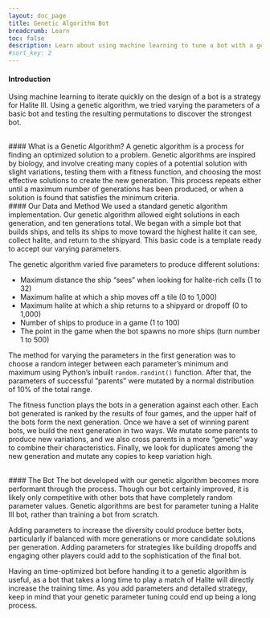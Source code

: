 ```yaml
---
layout: doc_page
title: Genetic Algorithm Bot
breadcrumb: Learn
toc: false
description: Learn about using machine learning to tune a bot with a genetic algorithm
#sort_key: 2
---
```



<div class="doc-section" markdown="1">

#### Introduction
Using machine learning to iterate quickly on the design of a bot is a strategy for Halite III. Using a genetic algorithm, we tried varying the parameters of a basic bot and testing the resulting permutations to discover the strongest bot.

<br/>
#### What is a Genetic Algorithm?
A genetic algorithm is a process for finding an optimized solution to a problem. Genetic algorithms are inspired by biology, and involve creating many copies of a potential solution with slight variations, testing them with a fitness function, and choosing the most effective solutions to create the new generation. This process repeats either until a maximum number of generations has been produced, or when a solution is found that satisfies the minimum criteria.

<br/>
#### Our Data and Method
We used a standard genetic algorithm implementation. Our genetic algorithm allowed eight solutions in each generation, and ten generations total. We began with a simple bot that builds ships, and tells its ships to move toward the highest halite it can see, collect halite, and return to the shipyard. This basic code is a template ready to accept our varying parameters.

The genetic algorithm varied five parameters to produce different solutions:
* Maximum distance the ship “sees” when looking for halite-rich cells (1 to 32)
* Maximum halite at which a ship moves off a tile (0 to 1,000)
* Maximum halite at which a ship returns to a shipyard or dropoff (0 to 1,000)
* Number of ships to produce in a game (1 to 100)
* The point in the game when the bot spawns no more ships (turn number 1 to 500)

The method for varying the parameters in the first generation was to choose a random integer between each parameter’s minimum and maximum using Python’s inbuilt <code>random.randint()</code> function. After that, the parameters of successful “parents” were mutated by a normal distribution of 10% of the total range.

The fitness function plays the bots in a generation against each other. Each bot generated is ranked by the results of four games, and the upper half of the bots form the next generation. Once we have a set of winning parent bots, we build the next generation in two ways. We mutate some parents to produce new variations, and we also cross parents in a more “genetic” way to combine their characteristics. Finally, we look for duplicates among the new generation and mutate any copies to keep variation high.


<br/>
#### The Bot
The bot developed with our genetic algorithm becomes more performant through the process. Though our bot certainly improved, it is likely only competitive with other bots that have completely random parameter values. Genetic algorithms are best for parameter tuning a Halite III bot, rather than training a bot from scratch.

Adding parameters to increase the diversity could produce better bots, particularly if balanced with more generations or more candidate solutions per generation. Adding parameters for strategies like building dropoffs and engaging other players could add to the sophistication of the final bot.

Having an time-optimized bot before handing it to a genetic algorithm is useful, as a bot that takes a long time to play a match of Halite will directly increase the training time. As you add parameters and detailed strategy, keep in mind that your genetic parameter tuning could end up being a long process.

<br/>
</div>
